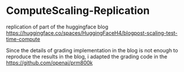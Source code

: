 # ComputeScaling-Replication
replication of part of the huggingface blog  https://huggingface.co/spaces/HuggingFaceH4/blogpost-scaling-test-time-compute

Since the details of grading implementation in the blog is not enough to reproduce the results in the blog, i adapted the grading code in the https://github.com/openai/prm800k 


